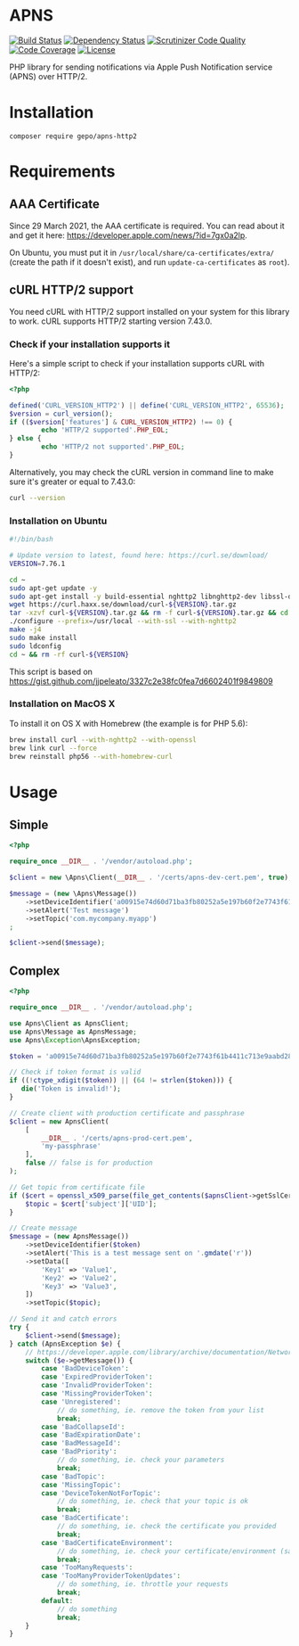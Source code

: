 # APNS

[![Build Status](https://travis-ci.org/gepo/apns-http2.svg?branch=master)](https://travis-ci.org/gepo/apns-http2)
[![Dependency Status](https://www.versioneye.com/user/projects/57891926c3d40f003caa3071/badge.svg)](https://www.versioneye.com/user/projects/57891926c3d40f003caa3071)
[![Scrutinizer Code Quality](https://scrutinizer-ci.com/g/gepo/apns-http2/badges/quality-score.png?b=master)](https://scrutinizer-ci.com/g/gepo/apns-http2/?branch=master)
[![Code Coverage](https://scrutinizer-ci.com/g/gepo/apns-http2/badges/coverage.png?b=master)](https://scrutinizer-ci.com/g/gepo/apns-http2/?branch=master)
[![License](https://img.shields.io/badge/license-MIT-blue.svg)](https://github.com/gepo/apns-http2/blob/master/LICENSE)

PHP library for sending notifications via Apple Push Notification service (APNS) over HTTP/2.

# Installation

```
composer require gepo/apns-http2
```

# Requirements

## AAA Certificate

Since 29 March 2021, the AAA certificate is required. You can read about it and get it here: https://developer.apple.com/news/?id=7gx0a2lp.

On Ubuntu, you must put it in `/usr/local/share/ca-certificates/extra/` (create the path if it doesn't exist), and run `update-ca-certificates` as `root`).

## cURL HTTP/2 support

You need cURL with HTTP/2 support installed on your system for this library to work. cURL supports HTTP/2 starting version 7.43.0.

### Check if your installation supports it

Here's a simple script to check if your installation supports cURL with HTTP/2:

```php
<?php

defined('CURL_VERSION_HTTP2') || define('CURL_VERSION_HTTP2', 65536);
$version = curl_version();
if (($version['features'] & CURL_VERSION_HTTP2) !== 0) {
        echo 'HTTP/2 supported'.PHP_EOL;
} else {
        echo 'HTTP/2 not supported'.PHP_EOL;
}
```

Alternatively, you may check the cURL version in command line to make sure it's greater or equal to 7.43.0:

```sh
curl --version
```

### Installation on Ubuntu

```sh
#!/bin/bash

# Update version to latest, found here: https://curl.se/download/
VERSION=7.76.1

cd ~
sudo apt-get update -y
sudo apt-get install -y build-essential nghttp2 libnghttp2-dev libssl-dev wget
wget https://curl.haxx.se/download/curl-${VERSION}.tar.gz
tar -xzvf curl-${VERSION}.tar.gz && rm -f curl-${VERSION}.tar.gz && cd curl-${VERSION}
./configure --prefix=/usr/local --with-ssl --with-nghttp2
make -j4
sudo make install
sudo ldconfig
cd ~ && rm -rf curl-${VERSION}
```
This script is based on https://gist.github.com/jjpeleato/3327c2e38fc0fea7d6602401f9849809

### Installation on MacOS X

To install it on OS X with Homebrew (the example is for PHP 5.6):
```sh
brew install curl --with-nghttp2 --with-openssl
brew link curl --force
brew reinstall php56 --with-homebrew-curl
```

# Usage

## Simple

```php
<?php

require_once __DIR__ . '/vendor/autoload.php';

$client = new \Apns\Client(__DIR__ . '/certs/apns-dev-cert.pem', true); // true is for sandbox

$message = (new \Apns\Message())
    ->setDeviceIdentifier('a00915e74d60d71ba3fb80252a5e197b60f2e7743f61b4411c713e9aabd2854f')
    ->setAlert('Test message')
    ->setTopic('com.mycompany.myapp')
;

$client->send($message);
```

## Complex

```php
<?php

require_once __DIR__ . '/vendor/autoload.php';

use Apns\Client as ApnsClient;
use Apns\Message as ApnsMessage;
use Apns\Exception\ApnsException;

$token = 'a00915e74d60d71ba3fb80252a5e197b60f2e7743f61b4411c713e9aabd2854f';

// Check if token format is valid
if ((!ctype_xdigit($token)) || (64 != strlen($token))) {
   die('Token is invalid!');
}

// Create client with production certificate and passphrase
$client = new ApnsClient(
    [
        __DIR__ . '/certs/apns-prod-cert.pem',
        'my-passphrase'
    ], 
    false // false is for production
);

// Get topic from certificate file
if ($cert = openssl_x509_parse(file_get_contents($apnsClient->getSslCert()[0]))) {
    $topic = $cert['subject']['UID'];
}

// Create message
$message = (new ApnsMessage())
    ->setDeviceIdentifier($token)
    ->setAlert('This is a test message sent on '.gmdate('r'))
    ->setData([
        'Key1' => 'Value1',
        'Key2' => 'Value2',
        'Key3' => 'Value3',
    ])
    ->setTopic($topic);

// Send it and catch errors
try {
    $client->send($message);
} catch (ApnsException $e) {
    // https://developer.apple.com/library/archive/documentation/NetworkingInternet/Conceptual/RemoteNotificationsPG/CommunicatingwithAPNs.html#//apple_ref/doc/uid/TP40008194-CH11-SW17
    switch ($e->getMessage()) {
        case 'BadDeviceToken':
        case 'ExpiredProviderToken':
        case 'InvalidProviderToken':
        case 'MissingProviderToken':
        case 'Unregistered':
            // do something, ie. remove the token from your list
            break;
        case 'BadCollapseId':
        case 'BadExpirationDate':
        case 'BadMessageId':
        case 'BadPriority':
            // do something, ie. check your parameters
            break;
        case 'BadTopic':
        case 'MissingTopic':
        case 'DeviceTokenNotForTopic':
            // do something, ie. check that your topic is ok
            break;
        case 'BadCertificate':
            // do something, ie. check the certificate you provided
            break;
        case 'BadCertificateEnvironment':
            // do something, ie. check your certificate/environment (sandbox or production)
            break;
        case 'TooManyRequests':
        case 'TooManyProviderTokenUpdates':
            // do something, ie. throttle your requests
            break;
        default:
            // do something
            break;
    }
} 
```
